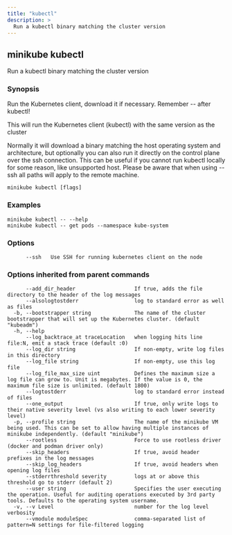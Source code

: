 ```yaml
---
title: "kubectl"
description: >
  Run a kubectl binary matching the cluster version
---
```



## minikube kubectl

Run a kubectl binary matching the cluster version

### Synopsis

Run the Kubernetes client, download it if necessary. Remember -- after kubectl!

This will run the Kubernetes client (kubectl) with the same version as the cluster

Normally it will download a binary matching the host operating system and architecture,
but optionally you can also run it directly on the control plane over the ssh connection.
This can be useful if you cannot run kubectl locally for some reason, like unsupported
host. Please be aware that when using --ssh all paths will apply to the remote machine.

```shell
minikube kubectl [flags]
```

### Examples

```
minikube kubectl -- --help
minikube kubectl -- get pods --namespace kube-system
```

### Options

```
      --ssh   Use SSH for running kubernetes client on the node
```

### Options inherited from parent commands

```
      --add_dir_header                   If true, adds the file directory to the header of the log messages
      --alsologtostderr                  log to standard error as well as files
  -b, --bootstrapper string              The name of the cluster bootstrapper that will set up the Kubernetes cluster. (default "kubeadm")
  -h, --help                             
      --log_backtrace_at traceLocation   when logging hits line file:N, emit a stack trace (default :0)
      --log_dir string                   If non-empty, write log files in this directory
      --log_file string                  If non-empty, use this log file
      --log_file_max_size uint           Defines the maximum size a log file can grow to. Unit is megabytes. If the value is 0, the maximum file size is unlimited. (default 1800)
      --logtostderr                      log to standard error instead of files
      --one_output                       If true, only write logs to their native severity level (vs also writing to each lower severity level)
  -p, --profile string                   The name of the minikube VM being used. This can be set to allow having multiple instances of minikube independently. (default "minikube")
      --rootless                         Force to use rootless driver (docker and podman driver only)
      --skip_headers                     If true, avoid header prefixes in the log messages
      --skip_log_headers                 If true, avoid headers when opening log files
      --stderrthreshold severity         logs at or above this threshold go to stderr (default 2)
      --user string                      Specifies the user executing the operation. Useful for auditing operations executed by 3rd party tools. Defaults to the operating system username.
  -v, --v Level                          number for the log level verbosity
      --vmodule moduleSpec               comma-separated list of pattern=N settings for file-filtered logging
```

